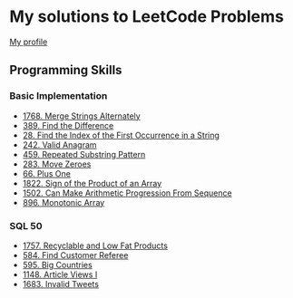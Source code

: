 # My solutions to LeetCode Problems

[My profile][link1]

[link1]: https://leetcode.com/u/mirolyubovaalyona/


## Programming Skills

### Basic Implementation

- [1768. Merge Strings Alternately](/Programming%20Skills/1768.%20Merge%20Strings%20Alternately.php)
- [389. Find the Difference](/Programming%20Skills/389.%20Find%20the%20Difference.php)
- [28. Find the Index of the First Occurrence in a String](/Programming%20Skills/28.%20Find%20the%20Index%20of%20the%20First%20Occurrence%20in%20a%20String.php)
- [242. Valid Anagram](/Programming%20Skills/242.%20Valid%20Anagram.php)
- [459. Repeated Substring Pattern](/Programming%20Skills/459.%20Repeated%20Substring%20Pattern.php)
- [283. Move Zeroes](/Programming%20Skills/283.%20Move%20Zeroes.php)
- [66. Plus One](/Programming%20Skills/66.%20Plus%20One.php)
- [1822. Sign of the Product of an Array](/Programming%20Skills/1822.%20Sign%20of%20the%20Product%20of%20an%20Array.php)
- [1502. Can Make Arithmetic Progression From Sequence](/Programming%20Skills/1502.%20Can%20Make%20Arithmetic%20Progression%20From%20Sequence.php)
- [896. Monotonic Array](/Programming%20Skills/896.%20Monotonic%20Array.php)

### SQL 50

- [1757. Recyclable and Low Fat Products](/SQL%2050/1757.%20Recyclable%20and%20Low%20Fat%20Products.sql)
- [584. Find Customer Referee](/SQL%2050/584.%20Find%20Customer%20Referee.sql)
- [595. Big Countries](/SQL%2050/595.%20Big%20Countries.sql)
- [1148. Article Views I](/SQL%2050/1148.%20Article%20Views%20I.sql)
- [1683. Invalid Tweets](/SQL%2050/1683.%20Invalid%20Tweets.sql)
